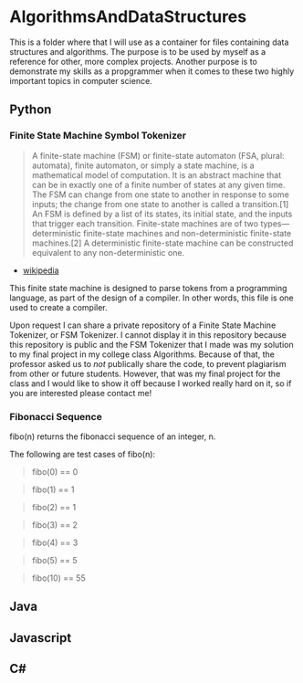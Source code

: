 # AlgorithmsAndDataStructures
This is a folder where that I will use as a container for files containing data structures and algorithms. The purpose is to be used by myself as a reference for other, more complex projects. Another purpose is to demonstrate my skills as a propgrammer when it comes to these two highly important topics in computer science.


## Python

### Finite State Machine Symbol Tokenizer

>A finite-state machine (FSM) or finite-state automaton (FSA, plural: automata), finite automaton, or simply a state machine, is a mathematical model of computation. It is an abstract machine that can be in exactly one of a finite number of states at any given time. The FSM can change from one state to another in response to some inputs; the change from one state to another is called a transition.[1] An FSM is defined by a list of its states, its initial state, and the inputs that trigger each transition. Finite-state machines are of two types—deterministic finite-state machines and non-deterministic finite-state machines.[2] A deterministic finite-state machine can be constructed equivalent to any non-deterministic one. 
- [wikipedia](https://en.wikipedia.org/wiki/Finite-state_machine)


This finite state machine is designed to parse tokens from a programming language, as part of the design of a compiler. In other words, this file is one used to create a compiler.

Upon request I can share a private repository of a Finite State Machine Tokenizer, or FSM Tokenizer. I cannot display it in this repository because this repository is public and the FSM Tokenizer that I made was my solution to my final project in my college class Algorithms. Because of that, the professor asked us to *not* publically share the code, to prevent plagiarism from other or future students. However, that was my final project for the class and I would like to show it off because I worked really hard on it, so if you are interested please contact me!

### Fibonacci Sequence
fibo(n) returns the fibonacci sequence of an integer, n.

The following are test cases of fibo(n):

> fibo(0) == 0

> fibo(1) == 1

> fibo(2) == 1

> fibo(3) == 2

> fibo(4) == 3

> fibo(5) == 5

> fibo(10) == 55


## Java

## Javascript

## C#

